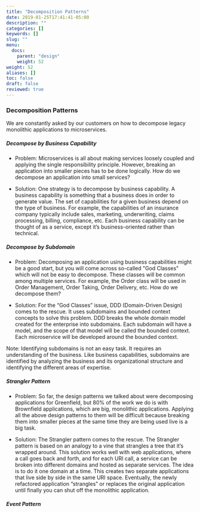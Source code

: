 ```yaml
---
title: "Decomposition Patterns"
date: 2019-01-25T17:41:41-05:00
description: ""
categories: []
keywords: []
slug: ""
menu:
  docs:
    parent: "design"
    weight: 52
weight: 52
aliases: []
toc: false
draft: false
reviewed: true
---
```


### Decomposition Patterns

We are constantly asked by our customers on how to decompose legacy monolithic applications to microservices.

##### Decompose by Business Capability

* Problem: Microservices is all about making services loosely coupled and applying the single responsibility principle. However, breaking an application into smaller pieces has to be done logically. How do we decompose an application into small services?

* Solution: One strategy is to decompose by business capability. A business capability is something that a business does in order to generate value. The set of capabilities for a given business depend on the type of business. For example, the capabilities of an insurance company typically include sales, marketing, underwriting, claims processing, billing, compliance, etc. Each business capability can be thought of as a service, except it’s business-oriented rather than technical.

##### Decompose by Subdomain

* Problem: Decomposing an application using business capabilities might be a good start, but you will come across so-called "God Classes" which will not be easy to decompose. These classes will be common among multiple services. For example, the Order class will be used in Order Management, Order Taking, Order Delivery, etc. How do we decompose them?

* Solution: For the “God Classes” issue, DDD (Domain-Driven Design) comes to the rescue. It uses subdomains and bounded context concepts to solve this problem. DDD breaks the whole domain model created for the enterprise into subdomains. Each subdomain will have a model, and the scope of that model will be called the bounded context. Each microservice will be developed around the bounded context.

Note: Identifying subdomains is not an easy task. It requires an understanding of the business. Like business capabilities, subdomains are identified by analyzing the business and its organizational structure and identifying the different areas of expertise.

##### Strangler Pattern 

* Problem: So far, the design patterns we talked about were decomposing applications for Greenfield, but 80% of the work we do is with Brownfield applications, which are big, monolithic applications. Applying all the above design patterns to them will be difficult because breaking them into smaller pieces at the same time they are being used live is a big task.

* Solution: The Strangler pattern comes to the rescue. The Strangler pattern is based on an analogy to a vine that strangles a tree that it’s wrapped around. This solution works well with web applications, where a call goes back and forth, and for each URI call, a service can be broken into different domains and hosted as separate services. The idea is to do it one domain at a time. This creates two separate applications that live side by side in the same URI space. Eventually, the newly refactored application “strangles” or replaces the original application until finally you can shut off the monolithic application.

##### Event Pattern

